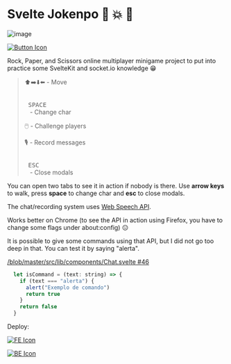 # Svelte Jokenpo 🤜 💥 🫲

![image](https://github.com/GabesDev/sveltekit-jokenpo/assets/33043706/80791ce3-9179-4a9e-8cda-59158a3d6a42)

[![Button Icon]][Link] 

Rock, Paper, and Scissors online multiplayer minigame project to put into practice some SvelteKit and socket.io knowledge 😁

>⬆️➡️⬇️⬅️ - Move
>
><kbd> <br> SPACE <br> </kbd> - Change char
>
>🖱️ - Challenge players
>
>🎙️ - Record messages
>
><kbd> <br> ESC <br> </kbd> - Close modals


You can open two tabs to see it in action if nobody is there.
Use **arrow keys** to walk, press **space** to change char and **esc** to close modals.

The chat/recording system uses [Web Speech API](https://developer.mozilla.org/en-US/docs/Web/API/Web_Speech_API/Using_the_Web_Speech_API). 

Works better on Chrome (to see the API in action using Firefox, you have to change some flags under about:config) 😑

It is possible to give some commands using that API, but I did not go too deep in that. You can test it by saying "alerta".

> 
[/blob/master/src/lib/components/Chat.svelte #46](../main/src/lib/components/Chat.svelte#L46)
```javascript
  let isCommand = (text: string) => {
    if (text === "alerta") {
      alert("Exemplo de comando")
      return true
    }
    return false
  }
```

Deploy:

[![FE Icon]][FE Link] 

[![BE Icon]][BE Link] 

[Button Icon]: https://img.shields.io/badge/ACESSAR-jokenpo.gabes.dev-blue
[Link]: https://jokenpo.gabes.dev/ 'Jokenpo (Rock, Paper, Scissors)'

[FE Icon]: https://img.shields.io/badge/Front_end-NETLIFY-red
[FE Link]: https://www.netlify.com 'Netlify'

[BE Icon]: https://img.shields.io/badge/Back_end-FLY.IO-green
[BE Link]: https://fly.io/ 'Fly.io'
